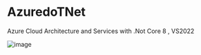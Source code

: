 # AzuredoTNet
Azure Cloud Architecture and Services with .Not Core 8 , VS2022 

![image](https://github.com/user-attachments/assets/dc3f3aac-e830-47d4-be30-32c21ae5c681)
